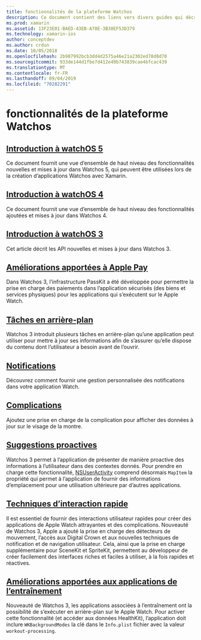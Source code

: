 ```yaml
---
title: fonctionnalités de la plateforme Watchos
description: Ce document contient des liens vers divers guides qui décrivent les fonctionnalités de la plateforme Watchos, telles que Apple Pay, les notifications, les complications, les suggestions proactives, les applications d’entraînement, etc.
ms.prod: xamarin
ms.assetid: 13F23E01-BAED-43EB-A70E-3B30EF53D379
ms.technology: xamarin-ios
author: conceptdev
ms.author: crdun
ms.date: 10/05/2018
ms.openlocfilehash: 2b987992bcb3dd4d2575a46e21a2302ed78d8d70
ms.sourcegitcommit: 933de144d1fbe7d412e49b743839cae4bfcac439
ms.translationtype: MT
ms.contentlocale: fr-FR
ms.lasthandoff: 09/04/2019
ms.locfileid: "70282291"
---
```

# <a name="watchos-platform-features"></a>fonctionnalités de la plateforme Watchos

## <a name="introduction-to-watchos-5introduction-to-watchos5indexmd"></a>[Introduction à watchOS 5](introduction-to-watchos5/index.md)

Ce document fournit une vue d’ensemble de haut niveau des fonctionnalités nouvelles et mises à jour dans Watchos 5, qui peuvent être utilisées lors de la création d’applications Watchos avec Xamarin.

## <a name="introduction-to-watchos-4introduction-to-watchos4md"></a>[Introduction à watchOS 4](introduction-to-watchos4.md)

Ce document fournit une vue d’ensemble de haut niveau des fonctionnalités ajoutées et mises à jour dans Watchos 4.

## <a name="introduction-to-watchos-3introduction-to-watchos3indexmd"></a>[Introduction à watchOS 3](introduction-to-watchos3/index.md)

Cet article décrit les API nouvelles et mises à jour dans Watchos 3.

## <a name="apple-pay-enhancementsioswatchosplatformapple-paymd"></a>[Améliorations apportées à Apple Pay](~/ios/watchos/platform/apple-pay.md)

Dans Watchos 3, l’infrastructure PassKit a été développée pour permettre la prise en charge des paiements dans l’application sécurisés (des biens et services physiques) pour les applications qui s’exécutent sur le Apple Watch.

## <a name="background-tasksioswatchosplatformbackground-tasksmd"></a>[Tâches en arrière-plan](~/ios/watchos/platform/background-tasks.md)

Watchos 3 introduit plusieurs tâches en arrière-plan qu’une application peut utiliser pour mettre à jour ses informations afin de s’assurer qu’elle dispose du contenu dont l’utilisateur a besoin avant de l’ouvrir.

## <a name="notificationsnotificationsmd"></a>[Notifications](notifications.md)

Découvrez comment fournir une gestion personnalisée des notifications dans votre application Watch.

## <a name="complicationscomplicationsmd"></a>[Complications](complications.md)

Ajoutez une prise en charge de la complication pour afficher des données à jour sur le visage de la montre.

## <a name="proactive-suggestionsioswatchosplatformproactive-suggestionsmd"></a>[Suggestions proactives](~/ios/watchos/platform/proactive-suggestions.md)

Watchos 3 permet à l’application de présenter de manière proactive des informations à l’utilisateur dans des contextes donnés. Pour prendre en charge cette fonctionnalité, [NSUserActivity](https://developer.apple.com/reference/foundation/nsuseractivity) comprend désormais `MapItem` la propriété qui permet à l’application de fournir des informations d’emplacement pour une utilisation ultérieure par d’autres applications.

## <a name="quick-interaction-techniquesioswatchosplatformquick-interaction-techniquesmd"></a>[Techniques d’interaction rapide](~/ios/watchos/platform/quick-interaction-techniques.md)

Il est essentiel de fournir des interactions utilisateur rapides pour créer des applications de Apple Watch attrayantes et des complications. Nouveauté de Watchos 3, Apple a ajouté la prise en charge des détecteurs de mouvement, l’accès aux Digital Crown et aux nouvelles techniques de notification et de navigation utilisateur. Cela, ainsi que la prise en charge supplémentaire pour SceneKit et SpriteKit, permettent au développeur de créer facilement des interfaces riches et faciles à utiliser, à la fois rapides et réactives.

## <a name="workout-app-enhancementsioswatchosplatformworkout-appsmd"></a>[Améliorations apportées aux applications de l’entraînement](~/ios/watchos/platform/workout-apps.md)

Nouveauté de Watchos 3, les applications associées à l’entraînement ont la possibilité de s’exécuter en arrière-plan sur le Apple Watch. Pour activer cette fonctionnalité (et accéder aux données HealthKit), l’application doit inclure `WKBackgroundModes` la clé dans le `Info.plist` fichier avec la valeur `workout-processing`.

